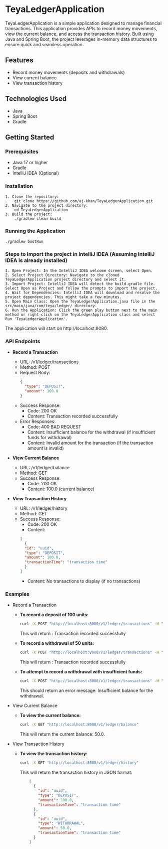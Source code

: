 # TeyaLedgerApplication
TeyaLedgerApplication is a simple application designed to manage financial transactions. This application provides APIs to record money movements, view the current balance, and access the transaction history. Built using Java and Spring Boot, the project leverages in-memory data structures to ensure quick and seamless operation.


## Features
- Record money movements (deposits and withdrawals)
- View current balance
- View transaction history

## Technologies Used
- Java
- Spring Boot
- Gradle

## Getting Started

### Prerequisites
- Java 17 or higher
- Gradle
- IntelliJ IDEA (Optional)

### Installation
    1. Clone the repository:
        git clone https://github.com/aj-khan/TeyaLedgerApplication.git
    2. Navigate to the project directory:
        cd TeyaLedgerApplication
    3. Build the project:
        ./gradlew clean build

### Running the Application
    ./gradlew bootRun
  
### Steps to Import the project in IntelliJ IDEA (Assuming IntelliJ IDEA is already installed)
    1. Open Project: In the IntelliJ IDEA welcome screen, select Open.
    2. Select Project Directory: Navigate to the cloned TeyaLedgerApplication project directory and select it.
    3. Import Project: IntelliJ IDEA will detect the build.gradle file. Select Open as Project and follow the prompts to import the project.
    4. Wait for Dependencies: IntelliJ IDEA will download and resolve the project dependencies. This might take a few minutes.
    5. Open Main Class: Open the TeyaLedgerApplication.java file in the src/main/java/com/teya/ledger/ directory.
    6. Run the Application: Click the green play button next to the main method or right-click on the TeyaLedgerApplication class and select Run 'TeyaLedgerApplication'.
The application will start on http://localhost:8080.
### API Endpoints

- **Record a Transaction**
  - URL: /v1/ledger/transactions
  - Method: POST
  - Request Body:
    ```json
    {
      "type": "DEPOSIT",
      "amount": 100.0
    }
  - Success Response:
    - Code: 200 OK
    - Content: Transaction recorded successfully
  - Error Responses:
    - Code: 400 BAD REQUEST
    - Content: Insufficient balance for the withdrawal (if insufficient funds for withdrawal)
    - Content: Invalid amount for the transaction (if the transaction amount is invalid)


- **View Current Balance**
  - URL: /v1/ledger/balance
  - Method: GET
  - Success Response:
    - Code: 200 OK
    - Content: 100.0 (current balance)
    

- **View Transaction History**
  - URL: /v1/ledger/history
  - Method: GET
  - Success Response:
    - Code: 200 OK
    - Content:
    ```json  
    [
      {
      "id": "uuid",
      "type": "DEPOSIT",
      "amount": 100.0,
      "transactionTime": "transaction time"
      }
    ]
    ```
    - Content: No transactions to display (if no transactions)

### Examples
  - Record a Transaction
    -  **To record a deposit of 100 units:**
        ```sh 
       curl -X POST "http://localhost:8080/v1/ledger/transactions" -H "Content-Type: application/json" -d "{\"type\": \"DEPOSIT\", \"amount\": 100.0}"
        ```
        This will return : Transaction recorded successfully

    - **To record a withdrawal of 50 units:**
      ```sh
      curl -X POST "http://localhost:8080/v1/ledger/transactions" -H "Content-Type: application/json" -d "{\"type\": \"WITHDRAWAL\", \"amount\": 50.0}"
      ```
      This will return : Transaction recorded successfully

    - **To attempt to record a withdrawal with insufficient funds:**
      ```sh
      curl -X POST "http://localhost:8080/v1/ledger/transactions" -H "Content-Type: application/json" -d "{\"type\": \"WITHDRAWAL\", \"amount\": 150.0}"
      ```
      This should return an error message: Insufficient balance for the withdrawal.

  - View Current Balance

    - **To view the current balance:**
        ```sh
        curl -X GET "http://localhost:8080/v1/ledger/balance"
        ```
      This will return the current balance: 50.0.

  - View Transaction History
    - **To view the transaction history:**
      ```sh 
      curl -X GET "http://localhost:8080/v1/ledger/history"
      ```

      This will return the transaction history in JSON format:
      ```json
          [
            {
              "id": "uuid", 
              "type": "DEPOSIT",
              "amount": 100.0,
              "transactionTime": "transaction time"
            },
            {
              "id": "uuid", 
              "type": "WITHDRAWAL",
              "amount": 50.0,
              "transactionTime": "transaction time"
            }
          ]

      ```